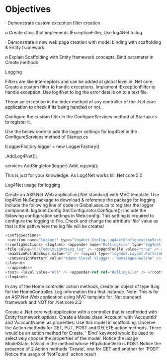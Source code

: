 # Objectives

· Demonstrate custom exception filter creation

o Create class that implements IExceptionFilter, Use log4Net to log

· Demonstrate a new web page creation with model binding with scaffolding & Entity framework

o Explain Scaffolding with Entity framework concepts, Bind parameter in Create methods

Logging

Filters are like interceptors and can be added at global level in .Net core. Create a custom filter to handle exceptions. Implement IExceptionFilter to handle exception. Use log4Net to log the error details on to a text file.

Throw an exception in the Index method of any controller of the .Net core application to check if its being handled or not.

Configure the custom filter in the ConfigureServices method of Startup.cs to register it.

Use the below code to add the logger settings for log4Net in the ConfigureServices method of Startup.cs

ILoggerFactory logger = new LoggerFactory()

.AddLog4Net();

services.AddSingleton(logger).AddLogging();

This is just for your knowledge. As Log4Net works till .Net core 2.0

Log4Net usage for logging

Create an ASP.Net Web application(.Net standard) with MVC template. 
Use log4Net NuGetpackage to download & reference the package for logging. 
Include the following line of code in Global.asax.cs to register the logger component. 
log4net.Config.XmlConfigurator.Configure(); Include the following configuration settings in Web.config. 
This setting is required to configure the logging to File. 
Check and change the attribute 'file' value as that is the path where the log file will be created

```csharp
<configSections>
 <section name="log4net" type="log4net.Config.Log4NetConfigurationSectionHandler,log4net" /> 
</configSections> <log4net> <appender name="RollingFile" type="log4net.Appender.RollingFileAppender"> 
<file value="C:\Temp\nSightsLog.log" /> <appendToFile value="true" /> <maximumFileSize value="500KB" />
 <maxSizeRollBackups value="2" /> <layout type="log4net.Layout.PatternLayout">
 <conversionPattern value="%date %level %logger - %message%newline" /> 
</layout>
 </appender> 
<root> <level value="All" /> <appender-ref ref="RollingFile" /> </root>
</log4net>
```

In any of the Home controller action methods, create an object of type ILog for the HomeController. Log information thru that instance. Note: This is for an ASP.Net Web application using MVC template for .Net standard framework and NOT for .Net core 2.2

Create a .Net core web application with a controller that is scaffolded with Entity framework options.
 Create a Model class 'Account' with 'AccountId' and 'AccountName' as properties. Use this model in scaffolding.
 Observe the Action methods for GET, PUT, POST and DELETE action methods. There would be an action method for Create.
 ' Bind' keyword would be used to selectively choose the properties of the model. Notice the usage ModelState.
IsValid in the method whose HttpActionVerb is POST Notice the presence of 2 Action methods 'Create',
 one for GET and another for 'POST' Notice the usage of 'NotFound' action result